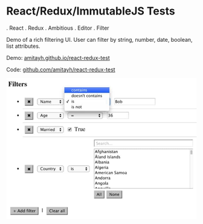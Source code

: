 # React/Redux/ImmutableJS Tests

. React
. Redux
. Ambitious
. Editor
. Filter

Demo of a rich filtering UI. User can filter by string, number, date, boolean, list attributes.


Demo: [amitayh.github.io/react-redux-test](//amitayh.github.io/react-redux-test/)

Code: [github.com/amitayh/react-redux-test](//github.com/amitayh/react-redux-test)


![](./doc/react-redux-test.jpg)
